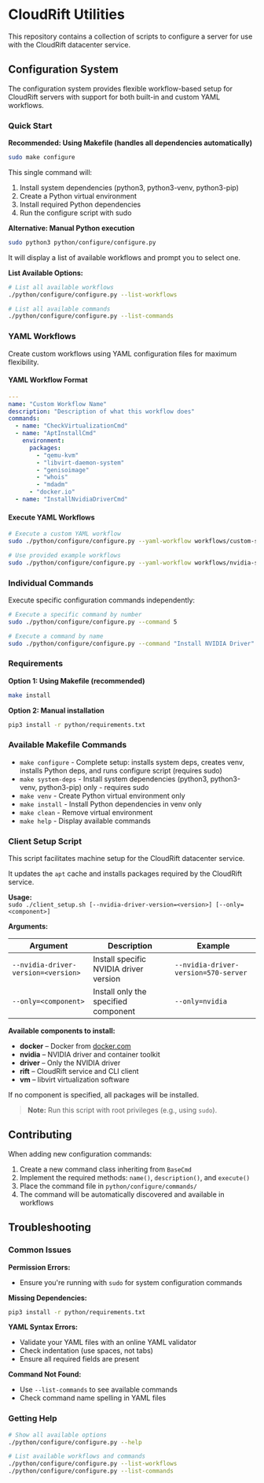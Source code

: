 # CloudRift Utilities

This repository contains a collection of scripts to configure a server for use with the CloudRift datacenter service.

## Configuration System

The configuration system provides flexible workflow-based setup for CloudRift servers with support for both built-in and custom YAML workflows.

### Quick Start

**Recommended: Using Makefile (handles all dependencies automatically)**
```bash
sudo make configure
```

This single command will:
1. Install system dependencies (python3, python3-venv, python3-pip)
2. Create a Python virtual environment
3. Install required Python dependencies
4. Run the configure script with sudo

**Alternative: Manual Python execution**
```bash
sudo python3 python/configure/configure.py
```

It will display a list of available workflows and prompt you to select one.

**List Available Options:**
```bash
# List all available workflows
./python/configure/configure.py --list-workflows

# List all available commands
./python/configure/configure.py --list-commands
```

### YAML Workflows

Create custom workflows using YAML configuration files for maximum flexibility.

#### YAML Workflow Format
```yaml
---
name: "Custom Workflow Name"
description: "Description of what this workflow does"
commands:
  - name: "CheckVirtualizationCmd"
  - name: "AptInstallCmd"
    environment: 
      packages:
        - "qemu-kvm"
        - "libvirt-daemon-system"
        - "genisoimage"
        - "whois"
        - "mdadm"
      - "docker.io"
  - name: "InstallNvidiaDriverCmd"
```

#### Execute YAML Workflows
```bash
# Execute a custom YAML workflow
sudo ./python/configure/configure.py --yaml-workflow workflows/custom-setup.yaml

# Use provided example workflows
sudo ./python/configure/configure.py --yaml-workflow workflows/nvidia-setup.yaml
```

### Individual Commands

Execute specific configuration commands independently:

```bash
# Execute a specific command by number
sudo ./python/configure/configure.py --command 5

# Execute a command by name
sudo ./python/configure/configure.py --command "Install NVIDIA Driver"
```

### Requirements

**Option 1: Using Makefile (recommended)**
```bash
make install
```

**Option 2: Manual installation**
```bash
pip3 install -r python/requirements.txt
```

### Available Makefile Commands

- `make configure` - Complete setup: installs system deps, creates venv, installs Python deps, and runs configure script (requires sudo)
- `make system-deps` - Install system dependencies (python3, python3-venv, python3-pip) only - requires sudo
- `make venv` - Create Python virtual environment only
- `make install` - Install Python dependencies in venv only
- `make clean` - Remove virtual environment
- `make help` - Display available commands

### Client Setup Script

This script facilitates machine setup for the CloudRift datacenter service.

It updates the `apt` cache and installs packages required by the CloudRift service.

**Usage:**  
`sudo ./client_setup.sh [--nvidia-driver-version=<version>] [--only=<component>]`

**Arguments:**

| Argument                           | Description                              | Example                              |
|------------------------------------|------------------------------------------|--------------------------------------|
| `--nvidia-driver-version=<version>`| Install specific NVIDIA driver version   | `--nvidia-driver-version=570-server` |
| `--only=<component>`               | Install only the specified component     | `--only=nvidia`                      |

**Available components to install:**
- **docker** – Docker from [docker.com](https://www.docker.com)
- **nvidia** – NVIDIA driver and container toolkit
- **driver** – Only the NVIDIA driver
- **rift** – CloudRift service and CLI client
- **vm** – libvirt virtualization software

If no component is specified, all packages will be installed.

> **Note:** Run this script with root privileges (e.g., using `sudo`).

## Contributing

When adding new configuration commands:

1. Create a new command class inheriting from `BaseCmd`
2. Implement the required methods: `name()`, `description()`, and `execute()`
3. Place the command file in `python/configure/commands/`
4. The command will be automatically discovered and available in workflows

## Troubleshooting

### Common Issues

**Permission Errors:**
- Ensure you're running with `sudo` for system configuration commands

**Missing Dependencies:**
```bash
pip3 install -r python/requirements.txt
```

**YAML Syntax Errors:**
- Validate your YAML files with an online YAML validator
- Check indentation (use spaces, not tabs)
- Ensure all required fields are present

**Command Not Found:**
- Use `--list-commands` to see available commands
- Check command name spelling in YAML files

### Getting Help

```bash
# Show all available options
./python/configure/configure.py --help

# List available workflows and commands
./python/configure/configure.py --list-workflows
./python/configure/configure.py --list-commands
```